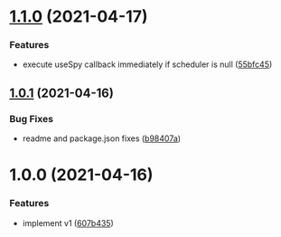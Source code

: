 # [1.1.0](https://github.com/dmitrysteblyuk/use-spy/compare/v1.0.1...v1.1.0) (2021-04-17)


### Features

* execute useSpy callback immediately if scheduler is null ([55bfc45](https://github.com/dmitrysteblyuk/use-spy/commit/55bfc45ab75ee555f88a4eae591fcf820aeb99ad))

## [1.0.1](https://github.com/dmitrysteblyuk/use-spy/compare/v1.0.0...v1.0.1) (2021-04-16)


### Bug Fixes

* readme and package.json fixes ([b98407a](https://github.com/dmitrysteblyuk/use-spy/commit/b98407ac4b996e374e3429fa273f7907bd461034))

# 1.0.0 (2021-04-16)


### Features

* implement v1 ([607b435](https://github.com/dmitrysteblyuk/use-spy/commit/607b435c2cddcb7f89a0ca64fc2450d7191302c1))
